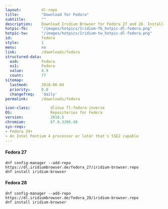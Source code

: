 ```yaml
---
layout:			dl-repo
title:			"Download for Fedora"
subtitle:		""
description:	Download Iridium Browser for Fedora 27 and 28. Install package from repository using the command line.
hotpic-fb:		"/images/hotpics/Iridium-fb_hotpic-dl-fedora.png"
hotpic-tw:		"/images/hotpics/Iridium-tw_hotpic-dl-fedora.png"
id:				fedora
style:			1
menu:			no
link:			/downloads/fedora
structured-data:
  os0:			Fedora
  os1:			Fedora
  value:		4.9
  count:		77
sitemap:
  lastmod:		2018-06-04
  priority:		0.8
  changefreq:	'daily'
permalink:		/downloads/fedora

icon-class:			dlinux fl-fedora-inverse
OS: 				Repositories for Fedora
version:			2018.5
chromium:			67.0.3396.40
sys-reqs:
- Fedora 24+
- An Intel Pentium 4 processor or later that's SSE2 capable
---
```


#### Fedora 27 #

	dnf config-manager --add-repo https://dl.iridiumbrowser.de/fedora_27/iridium-browser.repo
	dnf install iridium-browser
     	
#### Fedora 28 #

	dnf config-manager --add-repo https://dl.iridiumbrowser.de/fedora_28/iridium-browser.repo
	dnf install iridium-browser
